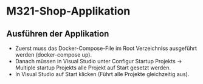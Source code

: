 # M321-Shop-Applikation

## Ausführen der Applikation
- Zuerst muss das Docker-Compose-File im Root Verzeichniss ausgeführt werden (docker-compose up). 
- Danach müssen in Visual Studio unter Configur Startup Projekts -> Multiple startup Projekts alle Projekt auf Start gesetzt werden. 
- In Visual Studio auf Start klicken (Führt alle Projekte gleichzeitig aus).
